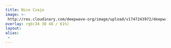 ```yaml
---
title: Nico Czaja
image: >-
 http://res.cloudinary.com/deepwave-org/image/upload/v1747243972/deepwave.org/Ablasshandel_Holzschnitt_CCS.jpg
overlay: rgb(34 38 48 / 61%)
layout:
alias:
 -
---
```

